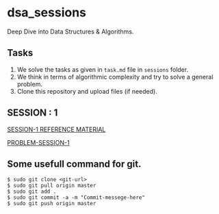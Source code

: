 # dsa_sessions

Deep Dive into Data Structures &amp; Algorithms.

## Tasks 

1. We solve the tasks as given in ```task.md``` file in ```sessions``` folder.
2. We think in terms of algorithmic complexity and try to solve a general problem. 
3. Clone this repository and upload files (if needed).


## SESSION : 1

[SESSION-1 REFERENCE MATERIAL](https://docs.google.com/presentation/d/1cuvYXb8OdyYfJmVp_ZqTWzU6O13t77tGtFdqT1IgmBo/edit#slide=id.p)

[PROBLEM-SESSION-1](https://www.hackerearth.com/practice/algorithms/graphs/minimum-spanning-tree/tutorial/)

## Some usefull command for git.

```
$ sudo git clone <git-url>
$ sudo git pull origin master
$ sudo git add .
$ sudo git commit -a -m "Commit-messege-here"
$ sudo git push origin master
```
